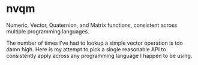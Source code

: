 nvqm
====

Numeric, Vector, Quaternion, and Matrix functions, consistent across multiple programming languages.

The number of times I've had to lookup a simple vector operation is too damn high.  Here is my
attempt to pick a single reasonable API to consistently apply across any programming language I
happen to be using.
